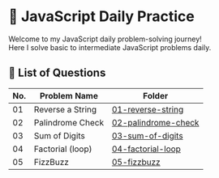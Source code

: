 # 📘 JavaScript Daily Practice

Welcome to my JavaScript daily problem-solving journey!  
Here I solve basic to intermediate JavaScript problems daily.

## 🔢 List of Questions

| No. | Problem Name         | Folder                          |
|-----|----------------------|---------------------------------|
| 01  | Reverse a String     | [01-reverse-string](./01-reverse-string) |
| 02  | Palindrome Check     | [02-palindrome-check](./02-palindrome-check) |
| 03  | Sum of Digits        | [03-sum-of-digits](./03-sum-of-digits) |
| 04  | Factorial (loop)     | [04-factorial-loop](./04-factorial-loop) |
| 05  | FizzBuzz             | [05-fizzbuzz](./05-fizzbuzz) |
